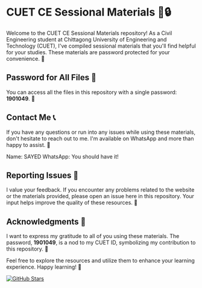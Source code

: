 # CUET CE Sessional Materials 📘🔒

Welcome to the CUET CE Sessional Materials repository! As a Civil Engineering student at Chittagong University of Engineering and Technology (CUET), I've compiled sessional materials that you'll find helpful for your studies. These materials are password protected for your convenience. 🔐

## Password for All Files 🔑

You can access all the files in this repository with a single password: **1901049**. 🚀

## Contact Me 📞

If you have any questions or run into any issues while using these materials, don't hesitate to reach out to me. I'm available on WhatsApp and more than happy to assist. 💬

Name: SAYED
WhatsApp: You should have it!

## Reporting Issues 🐞

I value your feedback. If you encounter any problems related to the website or the materials provided, please open an issue here in this repository. Your input helps improve the quality of these resources. 🙌

## Acknowledgments 🙏

I want to express my gratitude to all of you using these materials. The password, **1901049**, is a nod to my CUET ID, symbolizing my contribution to this repository. 🎉

Feel free to explore the resources and utilize them to enhance your learning experience. Happy learning! 🌟

[![GitHub Stars](https://img.shields.io/github/stars/abusayed0206/cuet-ce-sessional-materials)](https://github.com/abusayed0206/cuet-ce-sessional-materials/stargazers)
